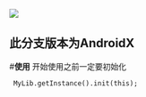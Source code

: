 [![](https://www.jitpack.io/v/PromiseMiss/myUtilsLib.svg)](https://www.jitpack.io/#PromiseMiss/myUtilsLib)

## 此分支版本为AndroidX


#**使用**
开始使用之前一定要初始化
```
 MyLib.getInstance().init(this);
```
